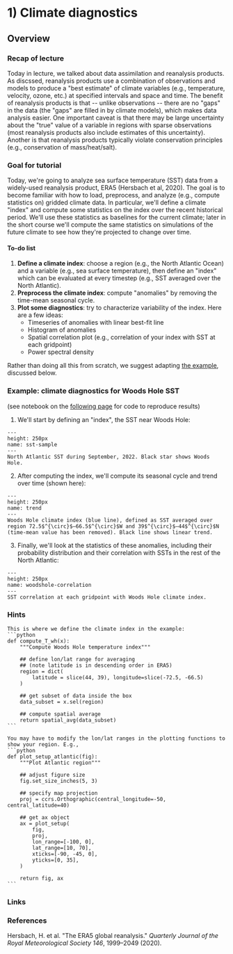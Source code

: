 # 1) Climate diagnostics 

## Overview

### Recap of lecture
Today in lecture, we talked about data assimilation and reanalysis products. As discssed, reanalysis products use a combination of observations and models to produce a "best estimate" of climate variables (e.g., temperature, velocity, ozone, etc.) at specified intervals and space and time. The benefit of reanalysis products is that -- unlike observations -- there are no "gaps" in the data (the "gaps" are filled in by climate models), which makes data analysis easier. One important caveat is that there may be large uncertainty about the "true" value of a variable in regions with sparse observations (most reanalysis products also include estimates of this uncertainty). Another is that reanalysis products typically violate conservation principles (e.g., conservation of mass/heat/salt).

### Goal for tutorial 
Today, we're going to analyze sea surface temperature (SST) data from a widely-used reanalysis product, ERA5 (Hersbach et al, 2020). The goal is to become familiar with how to load, preprocess, and analyze (e.g., compute statistics on) gridded climate data. In particular, we'll define a climate "index" and compute some statistics on the index over the recent historical period. We'll use these statistics as baselines for the current climate; later in the short course we'll compute the same statistics on simulations of the future climate to see how they're projected to change over time.

#### To-do list
1. **Define a climate index**: choose a region (e.g., the North Atlantic Ocean) and a variable (e.g., sea surface temperature), then define an "index" which can be evaluated at every timestep (e.g., SST averaged over the North Atlantic).
2. **Preprocess the climate index**: compute "anomalies" by removing the time-mean seasonal cycle.
3. **Plot some diagnostics**: try to characterize variability of the index. Here are a few ideas:
    * Timeseries of anomalies with linear best-fit line
    * Histogram of anomalies
    * Spatial correlation plot (e.g., correlation of your index with SST at each gridpoint)
    * Power spectral density

Rather than doing all this from scratch, we suggest adapting [the example](./example.ipynb), discussed below.

### Example: climate diagnostics for Woods Hole SST
(see notebook on the [following page](example.ipynb) for code to reproduce results)  
1. We'll start by defining an "index", the SST near Woods Hole:
```{figure} figs/sst-sample.svg
---
height: 250px
name: sst-sample 
---
North Atlantic SST during September, 2022. Black star shows Woods Hole.
```

2. After computing the index, we'll compute its seasonal cycle and trend over time (shown here):
```{figure} figs/trend.svg
---
height: 250px
name: trend 
---
Woods Hole climate index (blue line), defined as SST averaged over region 72.5$^{\circ}$–66.5$^{\circ}$W and 39$^{\circ}$–44$^{\circ}$N (time-mean value has been removed). Black line shows linear trend. 
```


3. Finally, we'll look at the statistics of these anomalies, including their probability distribution and their correlation with SSTs in the rest of the North Atlantic:
```{figure} figs/spatial-correlation.svg
---
height: 250px
name: woodshole-correlation
---
SST correlation at each gridpoint with Woods Hole climate index.
```


### Hints
````{dropdown} Defining a climate index
This is where we define the climate index in the example:
```python
def compute_T_wh(x):
    """Compute Woods Hole temperature index"""

    ## define lon/lat range for averaging
    ## (note latitude is in descending order in ERA5)
    region = dict(
        latitude = slice(44, 39), longitude=slice(-72.5, -66.5)
    ) 

    ## get subset of data inside the box
    data_subset = x.sel(region)

    ## compute spatial average
    return spatial_avg(data_subset)
```
````

````{dropdown} Spatial plots
You may have to modify the lon/lat ranges in the plotting functions to show your region. E.g., 
```python
def plot_setup_atlantic(fig):
    """Plot Atlantic region"""

    ## adjust figure size
    fig.set_size_inches(5, 3)

    ## specify map projection
    proj = ccrs.Orthographic(central_longitude=-50, central_latitude=40)

    ## get ax object
    ax = plot_setup(
        fig,
        proj,
        lon_range=[-100, 0],
        lat_range=[10, 70],
        xticks=[-90, -45, 0],
        yticks=[0, 35],
    )

    return fig, ax
```
````

### Links



### References
Hersbach, H. et al. "The ERA5 global reanalysis." *Quarterly Journal of the Royal Meteorological Society 146*, 1999–2049 (2020).



```{tableofcontents}
```



